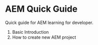 # AEM Quick Guide

Quick guide for AEM learning for developer.

1. Basic Introduction
2. How to create new AEM project
